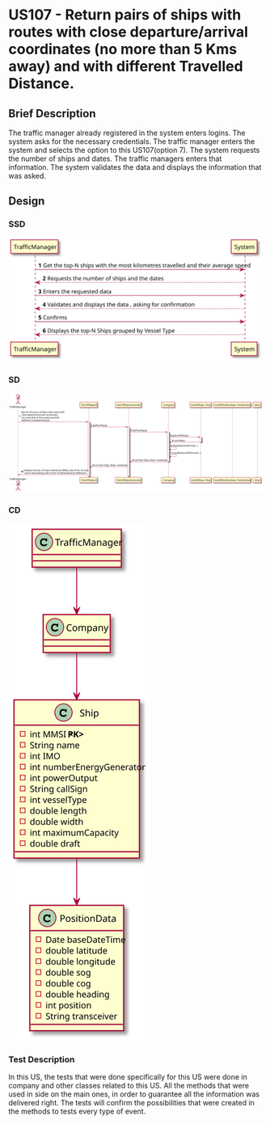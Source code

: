 # US107 - Return pairs of ships with routes with close departure/arrival coordinates (no more than 5 Kms away) and with different Travelled Distance.

## Brief Description

The traffic manager already registered in the system enters logins. The system asks for the necessary credentials. 
The traffic manager enters the system and selects the option to this US107(option 7).
The system requests the number of ships and dates. The traffic managers enters that information.
The system validates the data and displays the information that was asked.


## Design

### SSD

![](SSD.svg)

### SD

![](SD.svg)

### CD

![](CD.svg)

### Test Description

In this US, the tests that were done specifically for this US were done in company and other classes related to this US. All the methods that were used in side on the main ones, in order to guarantee all the information was delivered right.
The tests will confirm the possibilities that were created in the methods to tests every type of event.